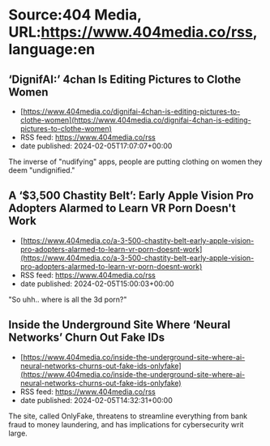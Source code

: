 # Source:404 Media, URL:https://www.404media.co/rss, language:en

## ‘DignifAI:’ 4chan Is Editing Pictures to Clothe Women
 - [https://www.404media.co/dignifai-4chan-is-editing-pictures-to-clothe-women](https://www.404media.co/dignifai-4chan-is-editing-pictures-to-clothe-women)
 - RSS feed: https://www.404media.co/rss
 - date published: 2024-02-05T17:07:07+00:00

The inverse of "nudifying" apps, people are putting clothing on women they deem "undignified."

## A ‘$3,500 Chastity Belt’: Early Apple Vision Pro Adopters Alarmed to Learn VR Porn Doesn't Work
 - [https://www.404media.co/a-3-500-chastity-belt-early-apple-vision-pro-adopters-alarmed-to-learn-vr-porn-doesnt-work](https://www.404media.co/a-3-500-chastity-belt-early-apple-vision-pro-adopters-alarmed-to-learn-vr-porn-doesnt-work)
 - RSS feed: https://www.404media.co/rss
 - date published: 2024-02-05T15:00:03+00:00

"So uhh.. where is all the 3d porn?"

## Inside the Underground Site Where ‘Neural Networks’ Churn Out Fake IDs
 - [https://www.404media.co/inside-the-underground-site-where-ai-neural-networks-churns-out-fake-ids-onlyfake](https://www.404media.co/inside-the-underground-site-where-ai-neural-networks-churns-out-fake-ids-onlyfake)
 - RSS feed: https://www.404media.co/rss
 - date published: 2024-02-05T14:32:31+00:00

The site, called OnlyFake, threatens to streamline everything from bank fraud to money laundering, and has implications for cybersecurity writ large.

